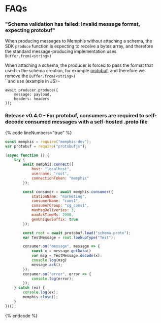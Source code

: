 # FAQs

### "Schema validation has failed: Invalid message format, expecting protobuf"

When producing messages to Memphis without attaching a schema, the SDK `produce` function is expecting to receive a bytes array, and therefore the standard message-producing implementation uses `Buffer.from(<string>)`

When attaching a schema, the producer is forced to pass the format that used in the schema creation, for example [protobuf](formats/), and therefore we remove the `Buffer.from(<string>)`\
``and use (example in JS) -

```
await producer.produce({
    message: payload,
    headers: headers
});
```

### Release v0.4.0 - For protobuf, consumers are required to self-decode consumed messages with a self-hosted .proto file

{% code lineNumbers="true" %}
```javascript
const memphis = require("memphis-dev");
var protobuf = require("protobufjs");

(async function () {
    try {
        await memphis.connect({
            host: "localhost",
            username: "root",
            connectionToken: "memphis"
        });

        const consumer = await memphis.consumer({
            stationName: "marketing",
            consumerName: "cons1",
            consumerGroup: "cg_cons1",
            maxMsgDeliveries: 3,
            maxAckTimeMs: 2000,
            genUniqueSuffix: true
        });

        const root = await protobuf.load("schema.proto");
        var TestMessage = root.lookupType("Test");

        consumer.on("message", message => {
            const x = message.getData()
            var msg = TestMessage.decode(x);
            console.log(msg)
            message.ack();
        });
        consumer.on("error", error => {
            console.log(error);
        });
    } catch (ex) {
        console.log(ex);
        memphis.close();
    }
})();
```
{% endcode %}
